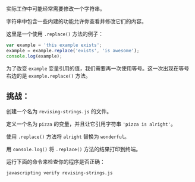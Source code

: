 实际工作中可能经常需要修改一个字符串。

字符串中包含一些内建的功能允许你查看并修改它们的内容。

这里是一个使用 `.replace()` 方法的例子：

```js
var example = 'this example exists';
example = example.replace('exists', 'is awesome');
console.log(example);
```

为了改变 `example` 变量引用的值，我们需要再一次使用等号。这一次出现在等号右边的是 `example.replace()` 方法。

## 挑战：

创建一个名为 `revising-strings.js` 的文件。

定义一个名为 `pizza` 的变量，并且让它引用字符串 `'pizza is alright'`。

使用 `.replace()` 方法将 `alright` 替换为 `wonderful`。

用 `console.log()` 将 `.replace()` 方法的结果打印到终端。

运行下面的命令来检查你的程序是否正确：

`javascripting verify revising-strings.js`
